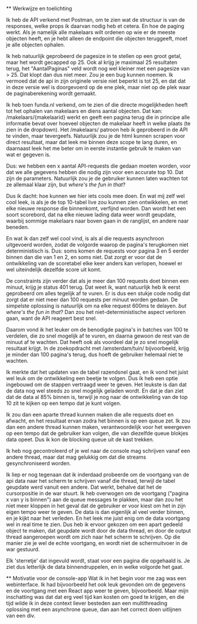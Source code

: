 ** Werkwijze en toelichting

Ik heb de API verkend met Postman, om te zien wat de structuur is van de responses, welke props ik daarvan nodig heb et cetera.
En hoe de paging werkt. Als je namelijk alle makelaars wilt ordenen op wie er de meeste objecten heeft, en je hebt alleen de endpoint die objecten teruggeeft, moet je alle objecten ophalen.

Ik heb natuurlijk geprobeerd de pagesize in te stellen op een groot getal, maar het wordt gecapped op 25. 
Ook al krijg je maximaal 25 resultaten terug, het "AantalPaginas" veld wordt nog wel kleiner met een pagesize van > 25.
Dat klopt dan dus niet meer. Zou je een bug kunnen noemen. Ik vermoed dat de api in zijn originele versie niet beperkt is tot 25, en dat dat in deze versie wel is doorgevoerd op de ene plek, maar niet op de plek waar de paginaberekening wordt gemaakt. 

Ik heb toen funda.nl verkend, om te zien of die directe mogelijkheden heeft tot het ophalen van makelaars en diens aantal objecten.
Dat kan: /makelaars/{makelaarid} werkt en geeft een pagina terug die in principe alle informatie bevat over hoeveel objecten de makelaar heeft in welke plaats (te zien in de dropdown).
Het /makelaars/ patroon heb ik geprobeerd in de API te vinden, maar tevergeefs. Natuurlijk zou je de html kunnen scrapen voor direct resultaat, maar dat leek me binnen deze scope te lang duren, en daarnaast leek het me beter om in eerste instantie gebruik te maken van wat er gegeven is.

Dus: we hebben een x aantal API-requests die gedaan moeten worden, voor dat we alle gegevens hebben die nodig zijn voor een accurate top 10.
Dat zijn de parameters. 
Natuurlijk zou je de gebruiker kunnen laten wachten tot ze allemaal klaar zijn, but _where's the fun in that_?

Dus ik dacht: hoe kunnen we hier iets cools mee doen.
En wat mij zelf wel cool leek, is als je de top 10-tabel live zou kunnen zien ontwikkelen, en met elke nieuwe response die binnenkomt, verfijnd worden.
Dan wordt het een soort scorebord, dat na elke nieuwe lading data weer wordt geupdate, waarbij sommige makelaars naar boven gaan in de ranglijst, en andere naar beneden.

En wat ik dan zelf wel cool vind, is als al die requests asynchroon uitgevoerd worden, zodat de volgorde waarop de pagina's terugkomen niet deterministisch is. Dus: soms komen de requests voor pagina 3 en 5 eerder binnen dan die van 1 en 2, en soms niet. Dat zorgt er voor dat de ontwikkeling van de scoretabel elke keer anders kan verlopen, hoewel er wel uiteindelijk dezelfde score uit komt.

De constraints zijn verder dat als je meer dan 100 requests doet binnen een minuut, krijg je status 401 terug. Dat weet ik, want natuurlijk heb ik eerst geprobeerd om alles tegelijk af te vuren.
Er is dus een stukje code nodig dat zorgt dat er niet meer dan 100 requests per minuut worden gedaan. 
De simpelste oplossing is natuurlijk om na elke request 600ms te delayen. _but where's the fun in that_?
Dan zou het niet-deterministische aspect verloren gaan, want de API reageert best snel.

Daarom vond ik het leuker om de benodigde pagina's in batches van 100 te verdelen, die zo snel mogelijk af te vuren, en daarna gewoon de rest van de minuut af te wachten.
Dat heeft ook als voordeel dat je zo snel mogelijk resultaat krijgt. In de zoekopdracht met /amsterdam/tuin/ bijvoorbeeld, krijg je minder dan 100 pagina's terug, dus hoeft de gebruiker helemaal niet te wachten.


Ik merkte dat het updaten van de tabel razendsnel gaat, en ik vond het juist wel leuk om de ontwikkeling een beetje te volgen. Dus ik heb een optie ingebouwd om de stappen vertraagd weer te geven.
Het leukste is dan dat de data nog wel steeds zo snel mogelijk geladen wordt. En dat je dan ziet dat de data al 85% binnen is, terwijl je nog naar de ontwikkeling van de top 10 zit te kijken op een tempo dat je kunt volgen.

Ik zou dan een aparte thread kunnen maken die alle requests doet en afwacht, en het resultaat ervan zodra het binnen is op een queue zet. 
Ik zou dan een andere thread kunnen maken, verantwoordelijk voor het weergeven op een tempo dat de gebruiker kan volgen, die van diezelfde queue blokjes data opeet.
Dus ik kon de blocking queue uit de kast trekken.

Ik heb nog gecontroleerd of je wel naar de console mag schrijven vanaf een andere thread, maar dat mag gelukkig om dat die streams gesynchroniseerd worden.

Ik liep er nog tegenaan dat ik inderdaad probeerde om de voortgang van de api data naar het scherm te schrijven vanaf die thread, terwijl de tabel geupdate werd vanuit een andere. Dat werkt, behalve dat het de cursorpositie in de war stuurt.
Ik heb overwogen om de voortgang ("pagina x van y is binnen") aan de queue messages te plakken, maar dan zou het niet meer kloppen in het geval dat de gebruiker er voor kiest om het in zijn eigen tempo weer te geven. De data is dan eigenlijk al veel verder binnen, en je kijkt naar het verleden.
En het leek me juist enig om de data voortgang wel in real time te zien.
Dus heb ik ervoor gekozen om een apart gedeeld object te maken, dat geupdate wordt door de data thread, en door de output thread aangeroepen wordt om zich naar het scherm te schrijven. Op die manier zie je wel de echte voortgang, en wordt niet de schermuitvoer in de war gestuurd.

Elk 'sterretje' dat ingevuld wordt, staat voor een pagina die opgehaald is. Je ziet dus letterlijk de data binnendruppelen, en in welke volgorde het gaat.

** Motivatie voor de console-app
Wat ik in het begin voor me zag was een webinterface. Ik had bijvoorbeeld het ook leuk gevonden om de gegevens en de voortgang met een React app weer te geven, bijvoorbeeld. Maar mijn inschatting was dat dat erg veel tijd kan kosten om goed te krijgen, en die tijd wilde ik in deze context liever besteden aan een multithreading oplossing met een asynchrone queue, dan aan het correct doen uitlijnen van een div.